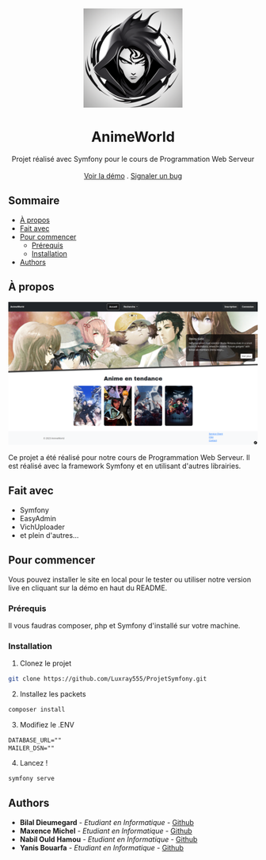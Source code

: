 <br/>
<p align="center">
  <a href="https://github.com/ShaanCoding/ReadME-Generator">
    <img src="public/images/logo/icon.png" alt="Logo" width="200" height="200">
  </a>
</p>
<p align="center">
  <h1 align="center">AnimeWorld</h1>

  <p align="center">
    Projet réalisé avec Symfony pour le cours de Programmation Web Serveur
    <br/>
    <br/>
    <a href="https://animeworld.world">Voir la démo</a>
    .
    <a href="https://github.com/Luxray555/ProjetSymfony/issues">Signaler un bug</a>
  </p>
</p>

## Sommaire

* [À propos](#about-the-project)
* [Fait avec](#built-with)
* [Pour commencer](#getting-started)
    * [Prérequis](#prerequisites)
    * [Installation](#installation)
* [Authors](#authors)

## À propos

<img src="public/images/screenshot/screenshot.png" width="1000">

Ce projet a été réalisé pour notre cours de Programmation Web Serveur. Il est réalisé avec la framework Symfony et en utilisant d'autres librairies.

## Fait avec

- Symfony
- EasyAdmin
- VichUploader
- et plein d'autres...

## Pour commencer

Vous pouvez installer le site en local pour le tester ou utiliser notre version live en cliquant sur la démo en haut du README.

### Prérequis

Il vous faudras composer, php et Symfony d'installé sur votre machine.

### Installation

1. Clonez le projet
```sh
git clone https://github.com/Luxray555/ProjetSymfony.git
```
2. Installez les packets
```sh
composer install
```
3. Modifiez le .ENV
```env
DATABASE_URL=""
MAILER_DSN=""
```
4. Lancez !
```sh
symfony serve
```

## Authors

* **Bilal Dieumegard** - *Etudiant en Informatique* - [Github](https://github.com/Luxray555/)
* **Maxence Michel** - *Etudiant en Informatique* - [Github](https://github.com/maxencce)
* **Nabil Ould Hamou** - *Etudiant en Informatique* - [Github](https://github.com/NabilOuldHamou)
* **Yanis Bouarfa** - *Etudiant en Informatique* - [Github](https://github.com/Yanax373)